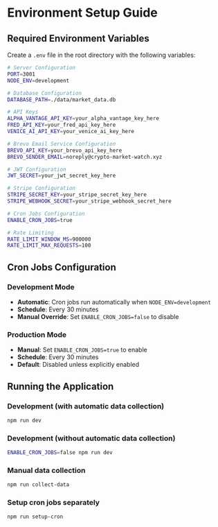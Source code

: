 # Environment Setup Guide

## Required Environment Variables

Create a `.env` file in the root directory with the following variables:

```bash
# Server Configuration
PORT=3001
NODE_ENV=development

# Database Configuration
DATABASE_PATH=./data/market_data.db

# API Keys
ALPHA_VANTAGE_API_KEY=your_alpha_vantage_key_here
FRED_API_KEY=your_fred_api_key_here
VENICE_AI_API_KEY=your_venice_ai_key_here

# Brevo Email Service Configuration
BREVO_API_KEY=your_brevo_api_key_here
BREVO_SENDER_EMAIL=noreply@crypto-market-watch.xyz

# JWT Configuration
JWT_SECRET=your_jwt_secret_key_here

# Stripe Configuration
STRIPE_SECRET_KEY=your_stripe_secret_key_here
STRIPE_WEBHOOK_SECRET=your_stripe_webhook_secret_here

# Cron Jobs Configuration
ENABLE_CRON_JOBS=true

# Rate Limiting
RATE_LIMIT_WINDOW_MS=900000
RATE_LIMIT_MAX_REQUESTS=100
```

## Cron Jobs Configuration

### Development Mode
- **Automatic**: Cron jobs run automatically when `NODE_ENV=development`
- **Schedule**: Every 30 minutes
- **Manual Override**: Set `ENABLE_CRON_JOBS=false` to disable

### Production Mode
- **Manual**: Set `ENABLE_CRON_JOBS=true` to enable
- **Schedule**: Every 30 minutes
- **Default**: Disabled unless explicitly enabled

## Running the Application

### Development (with automatic data collection)
```bash
npm run dev
```

### Development (without automatic data collection)
```bash
ENABLE_CRON_JOBS=false npm run dev
```

### Manual data collection
```bash
npm run collect-data
```

### Setup cron jobs separately
```bash
npm run setup-cron
```
